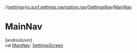 //[settings](../../../index.md)/[ru.surf.settings.navigation.nav](../index.md)/[SettingsNav](index.md)/[MainNav](-main-nav.md)

# MainNav

[androidJvm]\
val [MainNav](-main-nav.md): [SettingsScreen](../../ru.surf.settings.navigation.nav.impl/-settings-screen/index.md)
